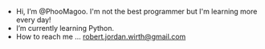 - Hi, I’m @PhooMagoo. I'm not the best programmer but I'm learning more every day!
- I’m currently learning Python.
- How to reach me ... robert.jordan.wirth@gmail.com

<!---
PhooMagoo/PhooMagoo is a ✨ special ✨ repository because its `README.md` (this file) appears on your GitHub profile.
You can click the Preview link to take a look at your changes.
--->
